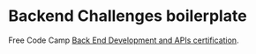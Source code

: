 # Backend Challenges boilerplate

Free Code Camp [Back End Development and APIs certification](https://www.freecodecamp.org/learn/back-end-development-and-apis/).
